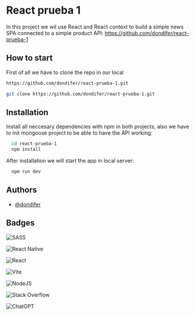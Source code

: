 
# React prueba 1

In this project we wil use React and React context to build a simple news SPA connected to a simple product API:
https://github.com/dondifer/react-prueba-1


## How to start
First of all we have to clone the repo in our local


```bash
https://github.com/dondifer/react-prueba-1.git
 ```

```bash
git clone https://github.com/dondifer/react-prueba-1.git
 ```



## Installation

Install all neccesary dependencies with npm in both projects, also we have to init mongoose project to be able to have the API working:

```bash
  cd react-prueba-1  
  npm install
```
After installation we will start the app in local server:
```bash
  npm run dev
```


    
## Authors

- [@dondifer](https://www.github.com/dondifer)


## Badges

![SASS](https://img.shields.io/badge/SASS-hotpink.svg?style=for-the-badge&logo=SASS&logoColor=white)

![React Native](https://img.shields.io/badge/react_native-%2320232a.svg?style=for-the-badge&logo=react&logoColor=%2361DAFB)

![React](https://img.shields.io/badge/react-%2320232a.svg?style=for-the-badge&logo=react&logoColor=%2361DAFB)

![Vite](https://img.shields.io/badge/vite-%23646CFF.svg?style=for-the-badge&logo=vite&logoColor=white)

![NodeJS](https://img.shields.io/badge/node.js-6DA55F?style=for-the-badge&logo=node.js&logoColor=white)

![Stack Overflow](https://img.shields.io/badge/-Stackoverflow-FE7A16?style=for-the-badge&logo=stack-overflow&logoColor=white)

![ChatGPT](https://img.shields.io/badge/chatGPT-74aa9c?style=for-the-badge&logo=openai&logoColor=white)


